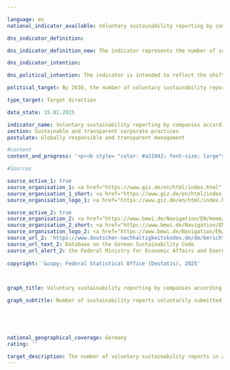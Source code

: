 ```yaml
---

language: en        
national_indicator_available: Voluntary sustainability reporting by companies according to the German Sustainability Code (DNK)        

dns_indicator_definition:         

dns_indicator_definition_new: The indicator represents the number of sustainability reports voluntarily submitted by companies not subject to reporting requirements in accordance with the German Sustainability Code (DNK).        

dns_indicator_intention:         

dns_political_intention: The indicator is intended to reflect the shift in the German corporate landscape towards a more intensive engagement with sustainability issues and to illustrate the increasing commitment of German companies to responsible business practices along global supply chains. The publication of corporate sustainability reports in accordance with standardised guidelines makes it easier to compare companies. It incentivises companies to enhance their reputation by improving their sustainability performance. The identification of economic opportunities and risks associated with climate change, biodiversity, labour conditions and human rights, among other things, can also help to make the company more sustainable and to further develop business models in a future-oriented manner.        

political_target: By 2030, the number of voluntary sustainability reports in accordance with the German Sustainability Code (DNK) will increase significantly        

type_target: Target direction        

data_state: 15.01.2025        

indicator_name: Voluntary sustainability reporting by companies according to the German Sustainability Code (DNK)        
section: Sustainable and transparent corporate practices        
postulate: Globally responsible and transparent management        

#content         
content_and_progress: '<p><b style= "color: #a21942; font-size: large">8.6&nbsp;Voluntary sustainability reporting by companies according to the German Sustainability Code (DNK)</b><br><br>The German Sustainability Code (DNK) was originally designed as an independent reporting standard, offering companies the opportunity to make their sustainable practices transparent and comparable with other companies. It was also intended to help align investment and purchasing decisions with sustainability criteria. Due to developments at the European level, the DNK has evolved into a support tool for implementing the European reporting standards.<br><br>Since 2017, certain companies in Germany have been legally required to produce sustainability reports. This obligation arises from the European CSR Directive (Corporate Social Responsibility) and its national implementation through the CSR Directive Implementation Act (CSR-RUG). The directive sets both formal and content-related requirements and defines which companies are subject to reporting. As part of the European Green Deal, the directive was revised in 2022&nbsp;–&nbsp;now called the Corporate Sustainability Reporting Directive (CSRD)&nbsp;–&nbsp;with a phased expansion of the reporting obligations and the number of companies affected starting from 2025. However, at the time of this publication, the planned extension of mandatory sustainability reporting is still under discussion by European institutions and may be revised or softened. On 26&nbsp;February 2025, the European Commission presented the so-called Sustainability Omnibus Package, which includes, among other things, a limitation of the CSRD’s scope.<br><br>At the same time, the European Commission announced that it would introduce a separate standard in 2025&nbsp;for voluntary sustainability reporting by companies&nbsp;–&nbsp;the Voluntary SME Standard (VSME). This standard is aimed at companies that are not subject to CSRD reporting requirements themselves but need to meet information demands from business partners within value chains or from capital markets.<br><br>The indicator for voluntary sustainability reporting captures the number of such companies that are not yet CSRD-reporting entities but have submitted sustainability reports to the DNK. Restricting the indicator to DNK submissions ensures transparent data availability and avoids mixing or double-counting among reporting standards. However, this limitation also means the indicator’s significance may be constrained, as it only considers one of several possible standards, even though others may serve a similar purpose. It should also be noted that the number of DNK reports submitted does not provide a direct measure of the actual extent of sustainable business practices in German companies but merely reflects the quantitative scope of sustainability reporting under the DNK.<br><br>Large companies with corresponding mandatory reporting obligations are not included. The voluntarily submitted reports from the remaining companies are counted unweighted in the indicator, regardless of their size, economic sector, or potential impact of their sustainability activities.<br><br>In total, 462&nbsp;companies submitted reports in 2023. Compared to previous years, the indicator shows no clear trend: 532&nbsp;reports were recorded in 2022, whereas only 407&nbsp;were submitted in 2021. It should also be noted that a portion of the reports submitted did not include information on whether the respective companies are already subject to mandatory reporting requirements. In 2023, this applied to 43&nbsp;reports, which may also have come from companies reporting on a voluntary basis.<br><br><br><br>The majority of reports in 2023&nbsp;were submitted by smaller enterprises. A total of 256&nbsp;reports&nbsp;–&nbsp;accounting for more than half of the indicator value&nbsp;–&nbsp;originated from companies with fewer than 250&nbsp;employees. In addition, 69&nbsp;reports were submitted by companies with between 250&nbsp;and 499&nbsp;employees, and 102&nbsp;reports came from companies employing between 500&nbsp;and 4,999&nbsp;staff.<br><br>A possible expansion of the reporting obligation under the CSRD is expected to have far-reaching effects on the number of companies voluntarily producing sustainability reports. On the one hand, largercompanies subject to the reporting requirement will likely demand sustainability information from their suppliers. This could lead smaller companies within value chains to be encouraged to report on sustainability, even if they are not officially affected by the expanded reporting obligation. On the other hand, companies that have previously reported voluntarily through the DNK will drop out of this indicator’s count once they become directly subject to the expanded reporting requirements and therefore no longer report voluntarily.</p>'                

#Sources        

source_active_1: true
source_organisation_1: <a href="https://www.giz.de/en/html/index.html" target="_blank" onclick="return confirm_alert('the German Corporation for International Cooperation', 'En')">German Corporation for International Cooperation</a>
source_organisation_1_short: <a href="https://www.giz.de/en/html/index.html" target="_blank" onclick="return confirm_alert('the German Corporation for International Cooperation', 'En')">German Corporation for International Cooperation</a>
source_organisation_logo_1: <a href="https://www.giz.de/en/html/index.html" target="_blank" onclick="return confirm_alert('the German Corporation for International Cooperation', 'En')"><img src="https://dns-indikatoren.de/public/OrgImgEn/giz.png" alt="German Corporation for International Cooperation" title=" Click here to visit the homepage of the organizationGerman Corporation for International Cooperation" style="height:60px; width:148px; border:transparent"/></a>

source_active_2: true
source_organisation_2: <a href="https://www.bmwi.de/Navigation/EN/Home/home.html" target="_blank" onclick="return confirm_alert('the Federal Ministry for Economic Affairs and Energy', 'En')">Federal Ministry for Economic Affairs and Energy</a>
source_organisation_2_short: <a href="https://www.bmwi.de/Navigation/EN/Home/home.html" target="_blank" onclick="return confirm_alert('the Federal Ministry for Economic Affairs and Energy', 'En')">Federal Ministry for Economic Affairs and Energy</a>
source_organisation_logo_2: <a href="https://www.bmwi.de/Navigation/EN/Home/home.html" target="_blank" onclick="return confirm_alert('the Federal Ministry for Economic Affairs and Energy', 'En')"><img src="https://dns-indikatoren.de/public/OrgImgEn/bmwe.png" alt="Federal Ministry for Economic Affairs and Energy" title=" Click here to visit the homepage of the organizationFederal Ministry for Economic Affairs and Energy" style="height:60px; width:148px; border:transparent"/></a>
source_url_2: 'https://www.deutscher-nachhaltigkeitskodex.de/de/bericht/berichte-einsehen/'
source_url_text_2: Database on the German Sustainability Code
source_url_alert_2: the Federal Ministry for Economic Affairs and Energy
        
copyright: '&copy; Federal Statistical Office (Destatis), 2025'        

        

graph_title: Voluntary sustainability reporting by companies according to the German Sustainability Code (DNK)        

graph_subtitle: Number of sustainability reports voluntarily submitted by companies not subject to reporting requirements        

        

                

national_geographical_coverage: Germany        
rating: ''        

target_description: The number of voluntary sustainability reports in accordance with the German Sustainability Code (DNK) should increase.<br><br>No assessment possible. Too few data points.        
---
```


